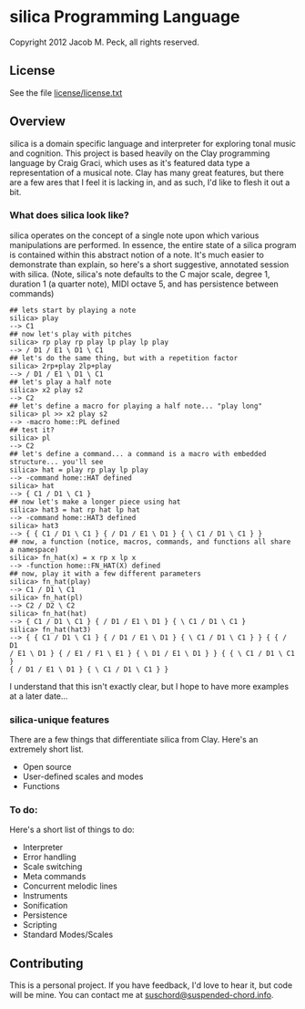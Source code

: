 # silica Programming Language
Copyright 2012 Jacob M. Peck, all rights reserved.

## License
See the file [license/license.txt](https://raw.github.com/gatesphere/silica/master/license/license.txt)

## Overview
silica is a domain specific language and interpreter for exploring tonal music and cognition.  This project is based heavily on the Clay programming language by Craig Graci, which uses as it's featured data type a representation of a musical note.  Clay has many great features, but there are a few ares that I feel it is lacking in, and as such, I'd like to flesh it out a bit.

### What does silica look like?
silica operates on the concept of a single note upon which various manipulations are performed.  In essence, the entire state of a silica program is contained within this abstract notion of a note.  It's much easier to demonstrate than explain, so here's a short suggestive, annotated session with silica.  (Note, silica's note defaults to the C major scale, degree 1, duration 1 (a quarter note), MIDI octave 5, and has persistence between commands)
    
    ## lets start by playing a note
    silica> play
    --> C1
    ## now let's play with pitches
    silica> rp play rp play lp play lp play
    --> / D1 / E1 \ D1 \ C1
    ## let's do the same thing, but with a repetition factor
    silica> 2rp+play 2lp+play
    --> / D1 / E1 \ D1 \ C1
    ## let's play a half note
    silica> x2 play s2
    --> C2
    ## let's define a macro for playing a half note... "play long"
    silica> pl >> x2 play s2
    --> -macro home::PL defined
    ## test it?
    silica> pl
    --> C2
    ## let's define a command... a command is a macro with embedded structure... you'll see
    silica> hat = play rp play lp play
    --> -command home::HAT defined
    silica> hat
    --> { C1 / D1 \ C1 }
    ## now let's make a longer piece using hat
    silica> hat3 = hat rp hat lp hat
    --> -command home::HAT3 defined
    silica> hat3
    --> { { C1 / D1 \ C1 } { / D1 / E1 \ D1 } { \ C1 / D1 \ C1 } }
    ## now, a function (notice, macros, commands, and functions all share a namespace)
    silica> fn_hat(x) = x rp x lp x
    --> -function home::FN_HAT(X) defined
    ## now, play it with a few different parameters
    silica> fn_hat(play)
    --> C1 / D1 \ C1
    silica> fn_hat(pl)
    --> C2 / D2 \ C2
    silica> fn_hat(hat)
    --> { C1 / D1 \ C1 } { / D1 / E1 \ D1 } { \ C1 / D1 \ C1 }
    silica> fn_hat(hat3)
    --> { { C1 / D1 \ C1 } { / D1 / E1 \ D1 } { \ C1 / D1 \ C1 } } { { / D1 
    / E1 \ D1 } { / E1 / F1 \ E1 } { \ D1 / E1 \ D1 } } { { \ C1 / D1 \ C1 } 
    { / D1 / E1 \ D1 } { \ C1 / D1 \ C1 } }
    
I understand that this isn't exactly clear, but I hope to have more examples at a later date...

### silica-unique features
There are a few things that differentiate silica from Clay.  Here's an extremely short list.

  * Open source
  * User-defined scales and modes
  * Functions

### To do:
Here's a short list of things to do:

  * Interpreter
  * Error handling
  * Scale switching
  * Meta commands
  * Concurrent melodic lines
  * Instruments
  * Sonification
  * Persistence
  * Scripting
  * Standard Modes/Scales

## Contributing
This is a personal project.  If you have feedback, I'd love to hear it, but code will be mine.  You can contact me at [suschord@suspended-chord.info](mailto:suschord@suspended-chord.info).
